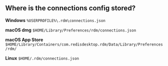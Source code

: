 ## Where is the connections config stored?

**Windows** `%USERPROFILE%\.rdm\connections.json`

**macOS dmg** `$HOME/Library/Preferences/rdm/connections.json`

**macOS App Store** `$HOME/Library/Containers/com.redisdesktop.rdm/Data/Library/Preferences/rdm/`

**Linux** `$HOME/.rdm/connections.json`
